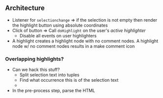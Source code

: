 ## Architecture

- Listener for `selectionchange` => if the selection is not empty then render the highlight button using absolute coordinates
- Click of button => Call `doHighlight` on the user's _active highlighter_
  - Disable all events on user highlighters
- A highlight creates a highlight node with no comment nodes. A highlight node w/ no comment nodes results in a make comment icon

### Overlapping highlights?

- Can we hack this stuff?
  - Split selection text into tuples
  - Find what occurrence this is of the selection text
  -
- In the pre-process step, parse the HTML
